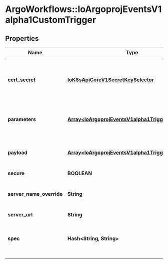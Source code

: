 # ArgoWorkflows::IoArgoprojEventsV1alpha1CustomTrigger

## Properties
Name | Type | Description | Notes
------------ | ------------- | ------------- | -------------
**cert_secret** | [**IoK8sApiCoreV1SecretKeySelector**](IoK8sApiCoreV1SecretKeySelector.md) | CertSecret refers to the secret that contains cert for secure connection between sensor and custom trigger gRPC server. | [optional] 
**parameters** | [**Array&lt;IoArgoprojEventsV1alpha1TriggerParameter&gt;**](IoArgoprojEventsV1alpha1TriggerParameter.md) | Parameters is the list of parameters that is applied to resolved custom trigger trigger object. | [optional] 
**payload** | [**Array&lt;IoArgoprojEventsV1alpha1TriggerParameter&gt;**](IoArgoprojEventsV1alpha1TriggerParameter.md) | Payload is the list of key-value extracted from an event payload to construct the request payload. | [optional] 
**secure** | **BOOLEAN** |  | [optional] 
**server_name_override** | **String** | ServerNameOverride for the secure connection between sensor and custom trigger gRPC server. | [optional] 
**server_url** | **String** |  | [optional] 
**spec** | **Hash&lt;String, String&gt;** | Spec is the custom trigger resource specification that custom trigger gRPC server knows how to interpret. | [optional] 


